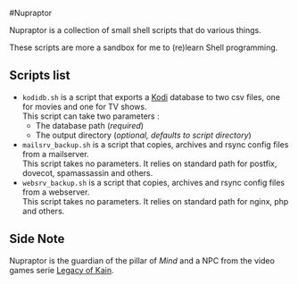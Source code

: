 #Nupraptor

Nupraptor is a collection of small shell scripts that do various things.

These scripts are more a sandbox for me to (re)learn Shell programming.

## Scripts list
- `kodidb.sh` is a script that exports a [Kodi](https://kodi.tv) database to
  two csv files, one for movies and one for TV shows.  
  This script can take two parameters :
  - The database path (_required_)
  - The output directory (_optional, defaults to script directory_)
- `mailsrv_backup.sh` is a script that copies, archives and rsync config files
  from a mailserver.  
  This script takes no parameters. It relies on standard path for postfix,
  dovecot, spamassassin and others.
- `websrv_backup.sh` is a script that copies, archives and rsync config files
  from a webserver.  
  This script takes no parameters. It relies on standard path for nginx, php
  and others.

## Side Note

Nupraptor is the guardian of the pillar of _Mind_ and a NPC from the video
games serie [Legacy of Kain](https://en.wikipedia.org/wiki/Legacy_of_Kain).
